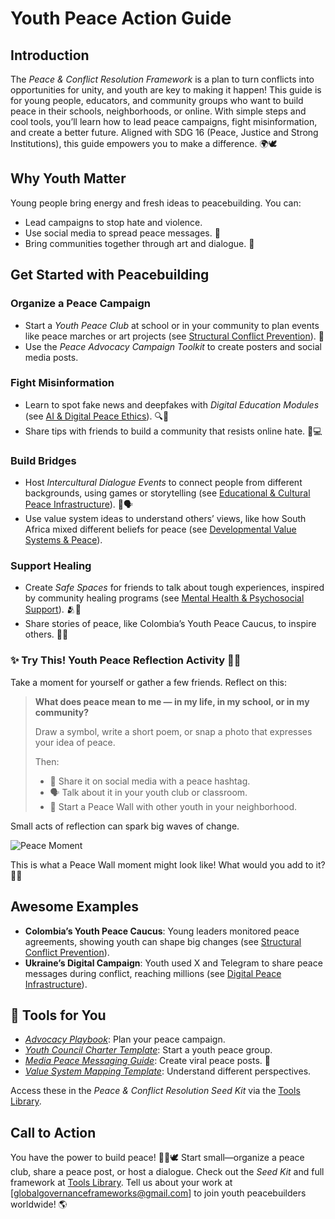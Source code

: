 # Youth Peace Action Guide

## Introduction
The *Peace & Conflict Resolution Framework* is a plan to turn conflicts into opportunities for unity, and youth are key to making it happen! This guide is for young people, educators, and community groups who want to build peace in their schools, neighborhoods, or online. With simple steps and cool tools, you’ll learn how to lead peace campaigns, fight misinformation, and create a better future. Aligned with SDG 16 (Peace, Justice and Strong Institutions), this guide empowers you to make a difference. 🌍🕊️

## Why Youth Matter
Young people bring energy and fresh ideas to peacebuilding. You can:
- Lead campaigns to stop hate and violence.
- Use social media to spread peace messages. 📱
- Bring communities together through art and dialogue. 🎨

## Get Started with Peacebuilding
### Organize a Peace Campaign
- Start a *Youth Peace Club* at school or in your community to plan events like peace marches or art projects (see [Structural Conflict Prevention](/frameworks/peace-and-conflict-resolution#structural-prevention)). 🎉
- Use the *Peace Advocacy Campaign Toolkit* to create posters and social media posts.

### Fight Misinformation
- Learn to spot fake news and deepfakes with *Digital Education Modules* (see [AI & Digital Peace Ethics](/frameworks/peace-and-conflict-resolution#ai-ethics)). 🔍🧠
- Share tips with friends to build a community that resists online hate. 🤝💻

### Build Bridges
- Host *Intercultural Dialogue Events* to connect people from different backgrounds, using games or storytelling (see [Educational & Cultural Peace Infrastructure](/frameworks/peace-and-conflict-resolution#educational-cultural-infrastructure)).  🌉🗣️
- Use value system ideas to understand others’ views, like how South Africa mixed different beliefs for peace (see [Developmental Value Systems & Peace](/frameworks/peace-and-conflict-resolution#developmental-value-systems)).

### Support Healing
- Create *Safe Spaces* for friends to talk about tough experiences, inspired by community healing programs (see [Mental Health & Psychosocial Support](/frameworks/peace-and-conflict-resolution#mental-health)). 🫂💛
- Share stories of peace, like Colombia’s Youth Peace Caucus, to inspire others. 📖✨

### ✨ Try This! Youth Peace Reflection Activity 🧠📝

Take a moment for yourself or gather a few friends. Reflect on this:

> **What does peace mean to me — in my life, in my school, or in my community?**
>
> Draw a symbol, write a short poem, or snap a photo that expresses your idea of peace.
>
> Then:
>
> * 📸 Share it on social media with a peace hashtag.
> * 🗣️ Talk about it in your youth club or classroom.
> * 🎨 Start a Peace Wall with other youth in your neighborhood.

Small acts of reflection can spark big waves of change.

![Peace Moment](/images/frameworks/peace/youth-peace.png)

This is what a Peace Wall moment might look like! What would you add to it? 🎨📸

## Awesome Examples
- **Colombia’s Youth Peace Caucus**: Young leaders monitored peace agreements, showing youth can shape big changes (see [Structural Conflict Prevention](/frameworks/peace-and-conflict-resolution#structural-prevention)).
- **Ukraine’s Digital Campaign**: Youth used X and Telegram to share peace messages during conflict, reaching millions (see [Digital Peace Infrastructure](/frameworks/peace-and-conflict-resolution#digital-infrastructure)).

## 🧰 Tools for You
- *[Advocacy Playbook](/frameworks/tools/peace/peace-advocacy-toolkit-en.pdf)*: Plan your peace campaign.
- *[Youth Council Charter Template](/frameworks/tools/peace/youth-council-charter-en.pdf)*: Start a youth peace group.
- *[Media Peace Messaging Guide](/frameworks/tools/peace/media-peace-messaging-guide-en.pdf)*: Create viral peace posts. 📢
- *[Value System Mapping Template](/frameworks/tools/peace/value-system-mapping-template-en.pdf)*: Understand different perspectives.

Access these in the *Peace & Conflict Resolution Seed Kit* via the [Tools Library](/frameworks/tools/peace).

## Call to Action
You have the power to build peace! 🚀🌟🕊️ Start small—organize a peace club, share a peace post, or host a dialogue. Check out the *Seed Kit* and full framework at [Tools Library](/frameworks/tools/peace). Tell us about your work at [globalgovernanceframeworks@gmail.com] to join youth peacebuilders worldwide! 🌎
